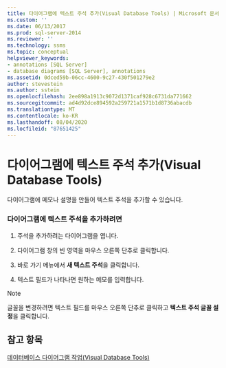 ```yaml
---
title: 다이어그램에 텍스트 주석 추가(Visual Database Tools) | Microsoft 문서
ms.custom: ''
ms.date: 06/13/2017
ms.prod: sql-server-2014
ms.reviewer: ''
ms.technology: ssms
ms.topic: conceptual
helpviewer_keywords:
- annotations [SQL Server]
- database diagrams [SQL Server], annotations
ms.assetid: 0dced59b-06cc-4600-9c27-430f501279e2
author: stevestein
ms.author: sstein
ms.openlocfilehash: 2ee898a1913c9072d1371caf928c6731da771662
ms.sourcegitcommit: ad4d92dce894592a259721a1571b1d8736abacdb
ms.translationtype: MT
ms.contentlocale: ko-KR
ms.lasthandoff: 08/04/2020
ms.locfileid: "87651425"
---
```

# <a name="add-text-annotations-to-diagrams-visual-database-tools"></a>다이어그램에 텍스트 주석 추가(Visual Database Tools)
  다이어그램에 메모나 설명을 만들어 텍스트 주석을 추가할 수 있습니다.  
  
### <a name="to-add-text-annotations-to-diagrams"></a>다이어그램에 텍스트 주석을 추가하려면  
  
1.  주석을 추가하려는 다이어그램을 엽니다.  
  
2.  다이어그램 창의 빈 영역을 마우스 오른쪽 단추로 클릭합니다.  
  
3.  바로 가기 메뉴에서 **새 텍스트 주석**을 클릭합니다.  
  
4.  텍스트 필드가 나타나면 원하는 메모를 입력합니다.  
  
> [!NOTE]  
>  글꼴을 변경하려면 텍스트 필드를 마우스 오른쪽 단추로 클릭하고 **텍스트 주석 글꼴 설정**을 클릭합니다.  
  
## <a name="see-also"></a>참고 항목  
 [데이터베이스 다이어그램 작업&#40;Visual Database Tools&#41;](visual-database-tools.md)  
  
  

